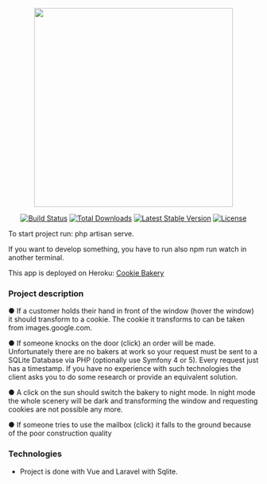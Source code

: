 <p align="center"><a href="https://laravel.com" target="_blank"><img src="https://raw.githubusercontent.com/laravel/art/master/logo-lockup/5%20SVG/2%20CMYK/1%20Full%20Color/laravel-logolockup-cmyk-red.svg" width="400"></a></p>

<p align="center">
<a href="https://travis-ci.org/laravel/framework"><img src="https://travis-ci.org/laravel/framework.svg" alt="Build Status"></a>
<a href="https://packagist.org/packages/laravel/framework"><img src="https://img.shields.io/packagist/dt/laravel/framework" alt="Total Downloads"></a>
<a href="https://packagist.org/packages/laravel/framework"><img src="https://img.shields.io/packagist/v/laravel/framework" alt="Latest Stable Version"></a>
<a href="https://packagist.org/packages/laravel/framework"><img src="https://img.shields.io/packagist/l/laravel/framework" alt="License"></a>
</p>

To start project run: php artisan serve.

If you want to develop something, you have to run also npm run watch in another terminal.

This app is deployed on Heroku: <a href="https://heroku-cookie-bakery.herokuapp.com/">Cookie Bakery</a>


### Project description

● If a customer holds their hand in front of the window (hover the window) it should
transform to a cookie. The cookie it transforms to can be taken from
images.google.com.

● If someone knocks on the door (click) an order will be made. Unfortunately there are no
bakers at work so your request must be sent to a SQLite Database via PHP (optionally
use Symfony 4 or 5). Every request just has a timestamp.
If you have no experience with such technologies the client asks you to do some
research or provide an equivalent solution.

● A click on the sun should switch the bakery to night mode. In night mode the whole
scenery will be dark and transforming the window and requesting cookies are not
possible any more.

● If someone tries to use the mailbox (click) it falls to the ground because of the poor
construction quality

### Technologies

* Project is done with Vue and Laravel with Sqlite.


